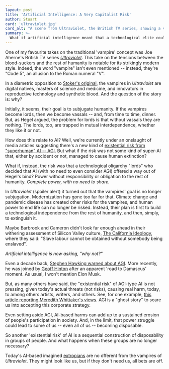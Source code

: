 ```yaml
---
layout: post
title: 'Artificial Intelligence: A Very Capitalist Risk'
author: Stuart
card: 'ultraviolet.jpg'
card_alt: "A scene from Ultraviolet, the British TV series, showing a vampire looking in a mirrored window, and seeing everything but himself"
summary: >-
  What if artificial intelligence meant that a technological elite could dispose of humanity
---
```


One of my favourite takes on the traditional 'vampire' concept was Joe Aherne's British TV
series [*Ultraviolet*](https://www.imdb.com/title/tt0169501/). This take on the tensions between the blood-suckers
and the rest of humanity is notable for its strikingly modern style. 
Indeed, the word "vampire" isn't even mentioned -- instead, they're "Code 5", an
allusion to the Roman numeral "V". 

In a diametric opposition to [Stoker's original](https://www.gutenberg.org/files/345/345-h/345-h.htm), the vampires in *Ultraviolet* are 
digital natives, masters of science and medicine, and innovators in reproductive technology 
and synthetic blood. And the question of the story is: why?

Initially, it seems, their goal is to subjugate humanity. If the vampires become lords, 
then we become vassals -- and, from time to time, dinner. But, as Hegel argued, 
the problem for lords is that without vassals they are nothing. The lords, too, are 
trapped in mutual interdependence, whether they like it or not. 

How does this relate to AI? Well, we're currently under an onslaught of media 
articles suggesting there's a new kind of [existential risk from "superhuman" AI -- AGI](https://en.wikipedia.org/wiki/Existential_risk_from_artificial_general_intelligence). 
But what if the risk was not some kind of super-AI that, either by accident or not, managed to
cause human extinction? 

What if, instead, the risk was that a technological oligarchy "lords" who decided that AI 
(with no need to even consider AGI) offered a way out of Hegel's bind? Power without responsibility or
obligation to the rest of humanity. *Complete power, with no need to share.*

In *Ultraviolet* (spoiler alert) it turned out that the vampires' goal is no longer subjugation. Modernization
has gone too far for that. Climate change and pandemic disease has created other risks for the vampires, and
human power to end life can no longer be risked. Instead, their plan is first to build a technological
independence from the rest of humanity, and then, simply, to extinguish it.

Maybe Barbrook and Cameron didn't look far enough ahead in their withering assessment of Silicon Valley culture, 
[The California Ideology](https://www.metamute.org/editorial/articles/californian-ideology), 
where they said: "Slave labour cannot be obtained without somebody being enslaved". 

*Artificial intelligence is now asking, "why not?"*

Even a decade back, [Stephen Hawking warned about AGI](https://www.bbc.com/news/technology-30290540).
More recently, he was joined by [Geoff Hinton](https://www.cbc.ca/news/business/ai-doom-column-don-pittis-1.6829302) after an apparent 'road to Damascus' moment. As usual, I won't mention Elon Musk.

But, as many others have said, the "existential risk" of AGI-type AI is not pressing, given today's
actual threats (not risks), causing real harm, today, to among others artists, writers, and others. 
See, for one example, 
[this article reporting Meredith Whittaker's views](https://www.fastcompany.com/90892235/researcher-meredith-whittaker-says-ais-biggest-risk-isnt-consciousness-its-the-corporations-that-control-them).
AGI is a "ghost story" to scare us into accepting this corporate strategy.

Even setting aside AGI, AI-based harms can add up to a sustained erosion of people's 
participation in society. And, in the limit, that power struggle could 
lead to some of us -- even all of us -- becoming disposable.

So another 'existential risk' of AI is a sequential construction of
disposability in groups of people. And what happens when these groups are no longer necessary?

Today's AI-based imagined [extropians](https://www.wired.com/1994/10/extropians/) are no dfferent 
from the vampires of *Ultraviolet*. They might look like us, but if they don't need us, all bets are off. 
